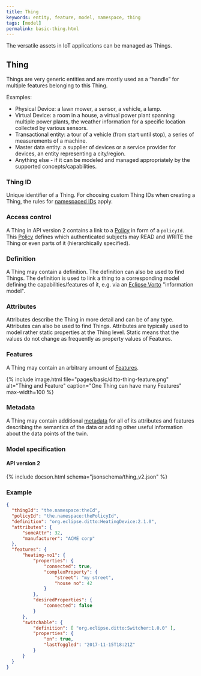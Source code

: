 ```yaml
---
title: Thing
keywords: entity, feature, model, namespace, thing
tags: [model]
permalink: basic-thing.html
---
```


The versatile assets in IoT applications can be managed as Things.


## Thing

Things are very generic entities and are mostly used as a “handle” for multiple features belonging to this Thing.

Examples:

* Physical Device: a lawn mower, a sensor, a vehicle, a lamp.
* Virtual Device: a room in a house, a virtual power plant spanning multiple power plants, the weather information for
  a specific location collected by various sensors.
* Transactional entity: a tour of a vehicle (from start until stop), a series of measurements of a machine.
* Master data entity: a supplier of devices or a service provider for devices, an entity representing a city/region.
* Anything else - if it can be modeled and managed appropriately by the supported concepts/capabilities.


### Thing ID

Unique identifier of a Thing. For choosing custom Thing IDs when creating a Thing, the rules for 
[namespaced IDs](basic-namespaces-and-names.html#namespaced-id) apply.

### Access control

A Thing in API version 2 contains a link to a [Policy](basic-policy.html) in form of a `policyId`. 
This <a href="#" data-toggle="tooltip" data-original-title="{{site.data.glossary.policy}}">Policy</a> defines which 
authenticated subjects may READ and WRITE the Thing or even parts of it (hierarchically specified).


### Definition

A Thing may contain a definition. The definition can also be used to find Things. The definition is used to link a thing
to a corresponding model defining the capabilities/features of it, e.g. via an 
[Eclipse Vorto](https://www.eclipse.org/vorto/) "information model".


### Attributes

Attributes describe the Thing in more detail and can be of any type. Attributes can also be used to find Things.
Attributes are typically used to model rather static properties at the Thing level. Static means that the values do not
change as frequently as property values of Features.


### Features

A Thing may contain an arbitrary amount of [Features](basic-feature.html). 

{% include image.html file="pages/basic/ditto-thing-feature.png" alt="Thing and Feature" caption="One Thing can have
many Features" max-width=100 %}


### Metadata

A Thing may contain additional [metadata](basic-metadata.html) for all of its attributes and features describing the
semantics of the data or adding other useful information about the data points of the twin.


### Model specification

#### API version 2

{% include docson.html schema="jsonschema/thing_v2.json" %}


### Example

```json
{
  "thingId": "the.namespace:theId",
  "policyId": "the.namespace:thePolicyId",
  "definition": "org.eclipse.ditto:HeatingDevice:2.1.0",
  "attributes": {
      "someAttr": 32,
      "manufacturer": "ACME corp"
  },
  "features": {
      "heating-no1": {
          "properties": {
              "connected": true,
              "complexProperty": {
                  "street": "my street",
                  "house no": 42
              }
          },
          "desiredProperties": {
              "connected": false
          }
      },
      "switchable": {
          "definition": [ "org.eclipse.ditto:Switcher:1.0.0" ],
          "properties": {
              "on": true,
              "lastToggled": "2017-11-15T18:21Z"
          }
      }
  }
}
```
